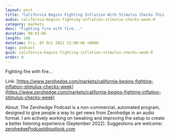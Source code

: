 ```yaml
---
layout: post
title: "California Begins Fighting Inflation With Stimulus Checks This Week"
audio: california-begins-fighting-inflation-stimulus-checks-week-0
category: markets
desc: "Fighting fire with fire..."
duration: 00:03:06
length: 186
datetime: Fri, 07 Oct 2022 22:00:00 +0000
tags: podcast
guid: california-begins-fighting-inflation-stimulus-checks-week-0
order: 0
---
```

Fighting fire with fire...

Link: [https://www.zerohedge.com/markets/california-begins-fighting-inflation-stimulus-checks-week](https://www.zerohedge.com/markets/california-begins-fighting-inflation-stimulus-checks-week)

About: The Zerohedge Podcast is a non-commercial, automated program, designed to give people a way to get news from Zerohedge in an audio format.  I am actively working on tweaking and improving the setup to create a better listening experience (September 2022).  Suggestions are welcome: [zerohedgePodcast@outlook.com](mailto:zerohedgePodcast@outlook.com)